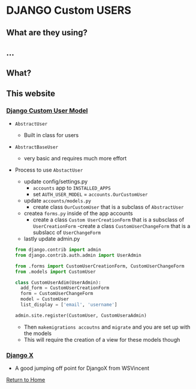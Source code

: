 # DJANGO Custom USERS
## What are they using?
## ...
## What?
## This website

### [Django Custom User Model](https://learndjango.com/tutorials/django-custom-user-model)
- `AbstractUser`
  - Built in class for users
- `AbstractBaseUser`
  - very basic and requires much more effort

- Process to use `AbstactUser`
  - update config/settings.py
    - `accounts` app to `INSTALLED_APPS`
    - set `AUTH_USER_MODEL` = `accounts.OurCustomUser`
  - update `accounts/models.py`
    - create class `OurCustomUser` that is a subclass of `AbstractUser`
  - createa `forms.py` inside of the app accounts
    - create a class `Custom UserCreationForm` that is a subsclass of `UserCreationForm`
    -create a class `CustomUserChangeForm` that is a subslacc of `UserChangeForm`
  - lastly update admin.py
  ```python
  from django.contrib import admin
  from django.contrib.auth.admin import UserAdmin

  from .forms import CustomUserCreationForm, CustomUserChangeForm
  from .models import CustomUser

  class CustomUserAdim(UserAdmin):
    add_form = CustomUserCreationForm
    form = CustomUserChangeForm
    model = CustomUser
    list_display = ['email', 'username']

  admin.site.register(CustomUser, CustomUseraAdmin)
  ```

  - Then `makemigrations accoutns` and `migrate` and you are set up with the models
  - This will require the creation of a view for these models though

### [Django X](https://github.com/wsvincent/djangox)
 - A good jumping off point for DjangoX from WSVincent

 [Return to Home](README.md)